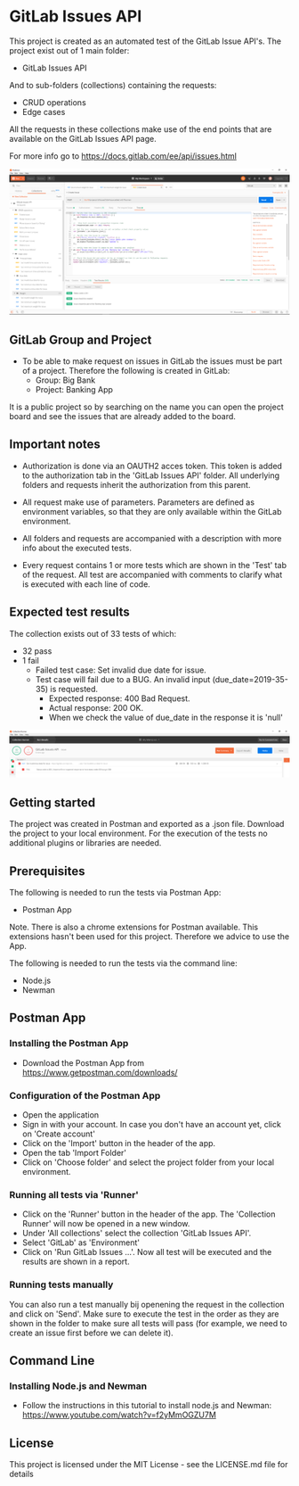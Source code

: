 # GitLab Issues API
This project is created as an automated test of the GitLab Issue API's. The project exist out of 1 main folder:

* GitLab Issues API

And to sub-folders (collections) containing the requests:

* CRUD operations
* Edge cases

All the requests in these collections make use of the end points that are available on the GitLab Issues API page.

For more info go to https://docs.gitlab.com/ee/api/issues.html

<img src="Images/Screenshot%20Postman.PNG" >

## GitLab Group and Project
* To be able to make request on issues in GitLab the issues must be part of a project. Therefore the following is created in GitLab:
  - Group: Big Bank
  - Project: Banking App

It is a public project so by searching on the name you can open the project board and see the issues that are already added to the board.

## Important notes

* Authorization is done via an OAUTH2 acces token. This token is added to the authorization tab in the 'GitLab Issues API' folder. All underlying folders and requests inherit the authorization from this parent.

* All request make use of parameters. Parameters are defined as environment variables, so that they are only available within the GitLab environment.

* All folders and requests are accompanied with a description with more info about the executed tests.

* Every request contains 1 or more tests which are shown in the 'Test' tab of the request. All test are accompanied with comments to clarify what is executed with each line of code.

## Expected test results
The collection exists out of 33 tests of which:
* 32 pass
* 1 fail
  - Failed test case: Set invalid due date for issue. 
  - Test case will fail due to a BUG. An invalid input (due_date=2019-35-35) is requested. 
    - Expected response: 400 Bad Request.
    - Actual response: 200 OK. 
    - When we check the value of due_date in the response it is 'null'

<img src="Images/Collection%20runner.PNG" >

## Getting started
The project was created in Postman and exported as a .json file. Download the project to your local environment. 
For the execution of the tests no additional plugins or libraries are needed.

## Prerequisites
The following is needed to run the tests via Postman App:
* Postman App

Note. There is also a chrome extensions for Postman available. This extensions hasn't been used for this project. Therefore we advice to use the App.

The following is needed to run the tests via the command line:
* Node.js
* Newman

## Postman App
### Installing the Postman App
* Download the Postman App from https://www.getpostman.com/downloads/

### Configuration of the Postman App
* Open the application
* Sign in with your account. In case you don't have an account yet, click on 'Create account'
* Click on the 'Import' button in the header of the app.
* Open the tab 'Import Folder'
* Click on 'Choose folder' and select the project folder from your local environment.

### Running all tests via 'Runner'
* Click on the 'Runner' button in the header of the app. The 'Collection Runner' will now be opened in a new window.
* Under 'All collections' select the collection 'GitLab Issues API'.
* Select 'GitLab' as 'Environment'
* Click on 'Run GitLab Issues ...'. Now all test will be executed and the results are shown in a report.

### Running tests manually
You can also run a test manually bij openening the request in the collection and click on 'Send'. Make sure to execute the test in the order as they are shown in the folder to make sure all tests will pass (for example, we need to create an issue first before we can delete it).

## Command Line
### Installing Node.js and Newman
* Follow the instructions in this tutorial to install node.js and Newman: https://www.youtube.com/watch?v=f2yMmOGZU7M

## License
This project is licensed under the MIT License - see the LICENSE.md file for details
